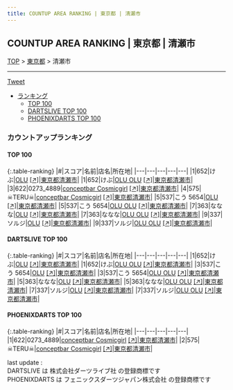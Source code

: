 ```yaml
---
title: COUNTUP AREA RANKING | 東京都 | 清瀬市
---
```

## COUNTUP AREA RANKING | 東京都 | 清瀬市

[TOP](/darts/rank/) > [東京都](/darts/rank/東京都/) > 清瀬市

___

<a href="https://twitter.com/share?ref_src=twsrc%5Etfw" data-text="COUNTUP AREA RANKING | 東京都清瀬市" class="twitter-share-button" data-hashtags="DARTSLIVE,PHOENIXDARTS,darts,ダーツ" data-show-count="false">Tweet</a>

* [ランキング](#カウントアップランキング)
    * [TOP 100](#top-100)
    * [DARTSLIVE TOP 100](#dartslive-top-100)
    * [PHOENIXDARTS TOP 100](#phoenixdarts-top-100)

### カウントアップランキング

#### TOP 100



{:.table-ranking}
|#|スコア|名前|店名|所在地|
|---|---|---|---|---|
|1|652|<span class="rank-name-dl">けぶ</span>|<a href="/darts/rank/shops/3fc694a7023230cafec1ae84bb28bd87.html">OLU</a> <a href="https://search.dartslive.com/jp/shop/3fc694a7023230cafec1ae84bb28bd87">[↗]</a>|<a href="/darts/rank/東京都/清瀬市">東京都清瀬市</a>|
|1|652|<span class="rank-name-dl">けぶ</span>|<a href="/darts/rank/shops/3fc694a7023230cafec1ae84bb28bd87.html">OLU OLU</a> <a href="https://search.dartslive.com/jp/shop/3fc694a7023230cafec1ae84bb28bd87">[↗]</a>|<a href="/darts/rank/東京都/清瀬市">東京都清瀬市</a>|
|3|622|<span class="rank-name-pd">0273_4889</span>|<a href="/darts/rank/shops/65260.html">conceptbar Cosmicgirl</a> <a href="https://vs.phoenixdarts.com/jp/shop/shopDetailInfo/s_65260?s_seq=65260">[↗]</a>|<a href="/darts/rank/東京都/清瀬市">東京都清瀬市</a>|
|4|575|<span class="rank-name-pd">☠TERU☠</span>|<a href="/darts/rank/shops/65260.html">conceptbar Cosmicgirl</a> <a href="https://vs.phoenixdarts.com/jp/shop/shopDetailInfo/s_65260?s_seq=65260">[↗]</a>|<a href="/darts/rank/東京都/清瀬市">東京都清瀬市</a>|
|5|537|<span class="rank-name-dl">こう 5654</span>|<a href="/darts/rank/shops/3fc694a7023230cafec1ae84bb28bd87.html">OLU</a> <a href="https://search.dartslive.com/jp/shop/3fc694a7023230cafec1ae84bb28bd87">[↗]</a>|<a href="/darts/rank/東京都/清瀬市">東京都清瀬市</a>|
|5|537|<span class="rank-name-dl">こう 5654</span>|<a href="/darts/rank/shops/3fc694a7023230cafec1ae84bb28bd87.html">OLU OLU</a> <a href="https://search.dartslive.com/jp/shop/3fc694a7023230cafec1ae84bb28bd87">[↗]</a>|<a href="/darts/rank/東京都/清瀬市">東京都清瀬市</a>|
|7|363|<span class="rank-name-dl">ななな</span>|<a href="/darts/rank/shops/3fc694a7023230cafec1ae84bb28bd87.html">OLU</a> <a href="https://search.dartslive.com/jp/shop/3fc694a7023230cafec1ae84bb28bd87">[↗]</a>|<a href="/darts/rank/東京都/清瀬市">東京都清瀬市</a>|
|7|363|<span class="rank-name-dl">ななな</span>|<a href="/darts/rank/shops/3fc694a7023230cafec1ae84bb28bd87.html">OLU OLU</a> <a href="https://search.dartslive.com/jp/shop/3fc694a7023230cafec1ae84bb28bd87">[↗]</a>|<a href="/darts/rank/東京都/清瀬市">東京都清瀬市</a>|
|9|337|<span class="rank-name-dl">ソルジ</span>|<a href="/darts/rank/shops/3fc694a7023230cafec1ae84bb28bd87.html">OLU</a> <a href="https://search.dartslive.com/jp/shop/3fc694a7023230cafec1ae84bb28bd87">[↗]</a>|<a href="/darts/rank/東京都/清瀬市">東京都清瀬市</a>|
|9|337|<span class="rank-name-dl">ソルジ</span>|<a href="/darts/rank/shops/3fc694a7023230cafec1ae84bb28bd87.html">OLU OLU</a> <a href="https://search.dartslive.com/jp/shop/3fc694a7023230cafec1ae84bb28bd87">[↗]</a>|<a href="/darts/rank/東京都/清瀬市">東京都清瀬市</a>|


#### DARTSLIVE TOP 100



{:.table-ranking}
|#|スコア|名前|店名|所在地|
|---|---|---|---|---|
|1|652|<span class="rank-name-dl">けぶ</span>|<a href="/darts/rank/shops/3fc694a7023230cafec1ae84bb28bd87.html">OLU</a> <a href="https://search.dartslive.com/jp/shop/3fc694a7023230cafec1ae84bb28bd87">[↗]</a>|<a href="/darts/rank/東京都/清瀬市">東京都清瀬市</a>|
|1|652|<span class="rank-name-dl">けぶ</span>|<a href="/darts/rank/shops/3fc694a7023230cafec1ae84bb28bd87.html">OLU OLU</a> <a href="https://search.dartslive.com/jp/shop/3fc694a7023230cafec1ae84bb28bd87">[↗]</a>|<a href="/darts/rank/東京都/清瀬市">東京都清瀬市</a>|
|3|537|<span class="rank-name-dl">こう 5654</span>|<a href="/darts/rank/shops/3fc694a7023230cafec1ae84bb28bd87.html">OLU</a> <a href="https://search.dartslive.com/jp/shop/3fc694a7023230cafec1ae84bb28bd87">[↗]</a>|<a href="/darts/rank/東京都/清瀬市">東京都清瀬市</a>|
|3|537|<span class="rank-name-dl">こう 5654</span>|<a href="/darts/rank/shops/3fc694a7023230cafec1ae84bb28bd87.html">OLU OLU</a> <a href="https://search.dartslive.com/jp/shop/3fc694a7023230cafec1ae84bb28bd87">[↗]</a>|<a href="/darts/rank/東京都/清瀬市">東京都清瀬市</a>|
|5|363|<span class="rank-name-dl">ななな</span>|<a href="/darts/rank/shops/3fc694a7023230cafec1ae84bb28bd87.html">OLU</a> <a href="https://search.dartslive.com/jp/shop/3fc694a7023230cafec1ae84bb28bd87">[↗]</a>|<a href="/darts/rank/東京都/清瀬市">東京都清瀬市</a>|
|5|363|<span class="rank-name-dl">ななな</span>|<a href="/darts/rank/shops/3fc694a7023230cafec1ae84bb28bd87.html">OLU OLU</a> <a href="https://search.dartslive.com/jp/shop/3fc694a7023230cafec1ae84bb28bd87">[↗]</a>|<a href="/darts/rank/東京都/清瀬市">東京都清瀬市</a>|
|7|337|<span class="rank-name-dl">ソルジ</span>|<a href="/darts/rank/shops/3fc694a7023230cafec1ae84bb28bd87.html">OLU</a> <a href="https://search.dartslive.com/jp/shop/3fc694a7023230cafec1ae84bb28bd87">[↗]</a>|<a href="/darts/rank/東京都/清瀬市">東京都清瀬市</a>|
|7|337|<span class="rank-name-dl">ソルジ</span>|<a href="/darts/rank/shops/3fc694a7023230cafec1ae84bb28bd87.html">OLU OLU</a> <a href="https://search.dartslive.com/jp/shop/3fc694a7023230cafec1ae84bb28bd87">[↗]</a>|<a href="/darts/rank/東京都/清瀬市">東京都清瀬市</a>|


#### PHOENIXDARTS TOP 100



{:.table-ranking}
|#|スコア|名前|店名|所在地|
|---|---|---|---|---|
|1|622|<span class="rank-name-pd">0273_4889</span>|<a href="/darts/rank/shops/65260.html">conceptbar Cosmicgirl</a> <a href="https://vs.phoenixdarts.com/jp/shop/shopDetailInfo/s_65260?s_seq=65260">[↗]</a>|<a href="/darts/rank/東京都/清瀬市">東京都清瀬市</a>|
|2|575|<span class="rank-name-pd">☠TERU☠</span>|<a href="/darts/rank/shops/65260.html">conceptbar Cosmicgirl</a> <a href="https://vs.phoenixdarts.com/jp/shop/shopDetailInfo/s_65260?s_seq=65260">[↗]</a>|<a href="/darts/rank/東京都/清瀬市">東京都清瀬市</a>|


<div class="footer border-top border-gray-light mt-5 pt-3 text-right text-gray">
    last update : <span style="font-weight: italic" id="foot_last_modified"></span><br />
    DARTSLIVE は 株式会社ダーツライブ社 の登録商標です<br />
    PHOENIXDARTS は フェニックスダーツジャパン株式会社 の登録商標です<br />
</div>

<script src="https://cdnjs.cloudflare.com/ajax/libs/jquery.tablesorter/2.31.3/js/jquery.tablesorter.min.js" integrity="sha512-qzgd5cYSZcosqpzpn7zF2ZId8f/8CHmFKZ8j7mU4OUXTNRd5g+ZHBPsgKEwoqxCtdQvExE5LprwwPAgoicguNg==" crossorigin="anonymous" referrerpolicy="no-referrer"></script>
<link rel="stylesheet" href="https://cdnjs.cloudflare.com/ajax/libs/jquery.tablesorter/2.31.3/css/theme.default.min.css" integrity="sha512-wghhOJkjQX0Lh3NSWvNKeZ0ZpNn+SPVXX1Qyc9OCaogADktxrBiBdKGDoqVUOyhStvMBmJQ8ZdMHiR3wuEq8+w==" crossorigin="anonymous" referrerpolicy="no-referrer" />
<script>
$(function() {
    $(".table-ranking").tablesorter({sortList:[[0, 0]]});
    $("#foot_last_modified").text(formatDate(new Date(document.lastModified), 'yyyy-MM-dd HH:mm:ss'));
});
</script>

<script async src="https://platform.twitter.com/widgets.js" charset="utf-8"></script>